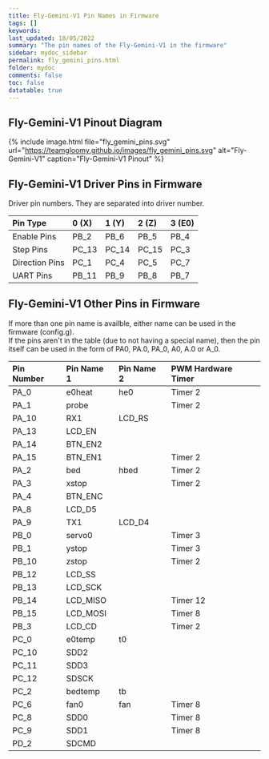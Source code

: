 ```yaml
---
title: Fly-Gemini-V1 Pin Names in Firmware
tags: []
keywords: 
last_updated: 18/05/2022
summary: "The pin names of the Fly-Gemini-V1 in the firmware"
sidebar: mydoc_sidebar
permalink: fly_gemini_pins.html
folder: mydoc
comments: false
toc: false
datatable: true
---
```


## Fly-Gemini-V1 Pinout Diagram

{% include image.html file="fly_gemini_pins.svg" url="https://teamgloomy.github.io/images/fly_gemini_pins.svg" alt="Fly-Gemini-V1" caption="Fly-Gemini-V1 Pinout" %}

## Fly-Gemini-V1 Driver Pins in Firmware

Driver pin numbers. They are separated into driver number.

<div class="datatable-begin"></div>

|Pin Type|0 (X)|1 (Y)|2 (Z)|3 (E0)|
| :------------- |:-------------|:-------------|:-------------|:-------------|
|Enable Pins|PB_2|PB_6|PB_5|PB_4|
|Step Pins|PC_13|PC_14|PC_15|PC_3|
|Direction Pins|PC_1|PC_4|PC_5|PC_7|
|UART Pins|PB_11|PB_9|PB_8|PB_7|

<div class="datatable-end"></div>

## Fly-Gemini-V1 Other Pins in Firmware 

If more than one pin name is availble, either name can be used in the firmware (config.g).  
If the pins aren't in the table (due to not having a special name), then the pin itself can be used in the form of PA0, PA.0, PA_0, A0, A.0 or A_0.  

<div class="datatable-begin"></div>

|Pin Number|Pin Name 1|Pin Name 2|PWM Hardware Timer|
| :------------- |:-------------|:-------------|:-------------|
|PA_0|e0heat|he0|Timer 2|
|PA_1|probe||Timer 2|
|PA_10|RX1|LCD_RS||
|PA_13|LCD_EN|||
|PA_14|BTN_EN2|||
|PA_15|BTN_EN1||Timer 2|
|PA_2|bed|hbed|Timer 2|
|PA_3|xstop||Timer 2|
|PA_4|BTN_ENC|||
|PA_8|LCD_D5|||
|PA_9|TX1|LCD_D4||
|PB_0|servo0||Timer 3|
|PB_1|ystop||Timer 3|
|PB_10|zstop||Timer 2|
|PB_12|LCD_SS|||
|PB_13|LCD_SCK|||
|PB_14|LCD_MISO||Timer 12|
|PB_15|LCD_MOSI||Timer 8|
|PB_3|LCD_CD||Timer 2|
|PC_0|e0temp|t0||
|PC_10|SDD2|||
|PC_11|SDD3|||
|PC_12|SDSCK|||
|PC_2|bedtemp|tb||
|PC_6|fan0|fan|Timer 8|
|PC_8|SDD0||Timer 8|
|PC_9|SDD1||Timer 8|
|PD_2|SDCMD|||

<div class="datatable-end"></div>